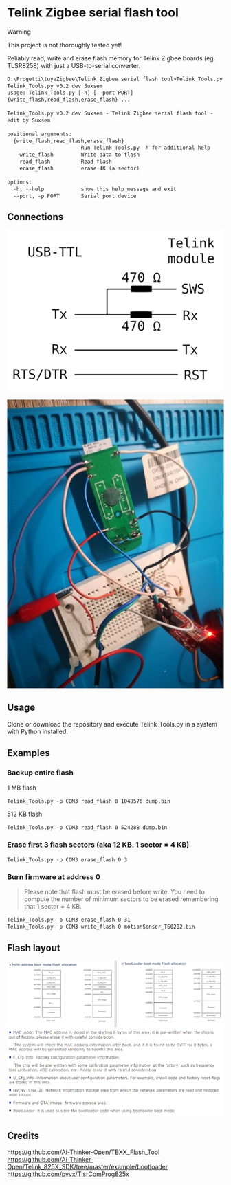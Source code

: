 # Telink Zigbee serial flash tool

> [!WARNING]  
> This project is not thoroughly tested yet!

Reliably read, write and erase flash memory for Telink Zigbee boards (eg. TLSR8258) with just a USB-to-serial converter.

```
D:\Progetti\tuyaZigbee\Telink Zigbee serial flash tool>Telink_Tools.py 
Telink_Tools.py v0.2 dev Suxsem
usage: Telink_Tools.py [-h] [--port PORT] {write_flash,read_flash,erase_flash} ...

Telink_Tools.py v0.2 dev Suxsem - Telink Zigbee serial flash tool - edit by Suxsem

positional arguments:
  {write_flash,read_flash,erase_flash}
                        Run Telink_Tools.py -h for additional help
    write_flash         Write data to flash
    read_flash          Read flash
    erase_flash         erase 4K (a sector)

options:
  -h, --help            show this help message and exit
  --port, -p PORT       Serial port device

```
## Connections

<picture>
    <source media="(prefers-color-scheme: dark)" srcset="./docs/diagram_dark.png" />
    <source media="(prefers-color-scheme: light)" srcset="./docs/diagram.png" />
    <img alt="Diagram" src="./docs/diagram.png" />
</picture>

![Example](/docs/connection_example.jpg)

## Usage

Clone or download the repository and execute Telink_Tools.py in a system with Python installed.

## Examples

### Backup entire flash

1 MB flash

    Telink_Tools.py -p COM3 read_flash 0 1048576 dump.bin

512 KB flash

    Telink_Tools.py -p COM3 read_flash 0 524288 dump.bin

### Erase first 3 flash sectors (aka 12 KB. 1 sector = 4 KB)

    Telink_Tools.py -p COM3 erase_flash 0 3

### Burn firmware at address 0

> Please note that flash must be erased before write. You need to compute the number of minimum sectors to be erased remembering that 1 sector = 4 KB.
	
	Telink_Tools.py -p COM3 erase_flash 0 31	
    Telink_Tools.py -p COM3 write_flash 0 motionSensor_TS0202.bin

## Flash layout

![](/docs/flash_allocation.PNG)
![](/docs/flash_description.PNG)

## Credits

https://github.com/Ai-Thinker-Open/TBXX_Flash_Tool
https://github.com/Ai-Thinker-Open/Telink_825X_SDK/tree/master/example/bootloader
https://github.com/pvvx/TlsrComProg825x